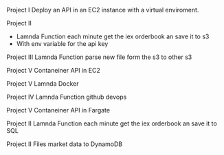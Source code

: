 Project I
Deploy an API in an EC2 instance with a virtual enviroment.

Project II
- Lamnda Function each minute get the iex orderbook an save it to s3
- With env variable for the api key

Project III
Lamnda Function parse new file form the s3 to other s3

Project V
Contaneiner API in EC2

Project V
Lamnda Docker

Project IV
Lamnda Function github devops

Project V
Contaneiner API in Fargate

Project II
Lamnda Function each minute get the iex orderbook an save it to SQL

Project II
Files market data to DynamoDB








